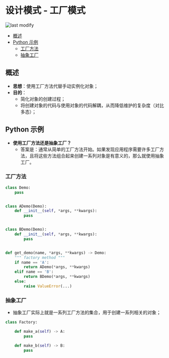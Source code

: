 设计模式 - 工厂模式
===
<!--START_SECTION:badge-->

![last modify](https://img.shields.io/static/v1?label=last%20modify&message=2022-09-19%2015:56:17&color=yellowgreen&style=flat-square)

<!--END_SECTION:badge-->
<!--info
hidden: True
-->

<!-- TOC -->
- [概述](#概述)
- [Python 示例](#python-示例)
    - [工厂方法](#工厂方法)
    - [抽象工厂](#抽象工厂)
<!-- TOC -->


## 概述
- **思想**：使用工厂方法代替手动实例化对象；
- **目的**：
    - 简化对象的创建过程；
    - 将创建对象的代码与使用对象的代码解耦，从而降低维护的复杂度（对比多态）；


## Python 示例

- **使用工厂方法还是抽象工厂？**
    - 答案是：通常从简单的工厂方法开始。如果发现应用程序需要许多工厂方法，且将这些方法组合起来创建一系列对象是有意义的，那么就使用抽象工厂。

### 工厂方法

```python
class Demo:
    pass


class ADemo(Demo):
    def __init__(self, *args, **kwargs):
        pass


class BDemo(Demo):
    def __init__(self, *args, **kwargs):
        pass


def get_demo(name, *args, **kwargs) -> Demo:
    """ factory method """
    if name == 'A':
        return ADemo(*args, **kwargs)
    elif name == 'B':
        return BDemo(*args, **kwargs)
    else:
        raise ValueError(...)
```


### 抽象工厂

- 抽象工厂实际上就是一系列工厂方法的集合，用于创建一系列相关的对象；
```python
class Factory:

    def make_a(self) -> A:
        pass

    def make_b(self) -> B:
        pass
```
